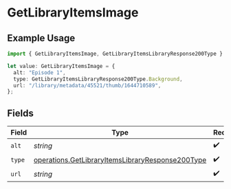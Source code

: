 # GetLibraryItemsImage

## Example Usage

```typescript
import { GetLibraryItemsImage, GetLibraryItemsLibraryResponse200Type } from "@lukehagar/plexjs/sdk/models/operations";

let value: GetLibraryItemsImage = {
  alt: "Episode 1",
  type: GetLibraryItemsLibraryResponse200Type.Background,
  url: "/library/metadata/45521/thumb/1644710589",
};
```

## Fields

| Field                                                                                                                       | Type                                                                                                                        | Required                                                                                                                    | Description                                                                                                                 | Example                                                                                                                     |
| --------------------------------------------------------------------------------------------------------------------------- | --------------------------------------------------------------------------------------------------------------------------- | --------------------------------------------------------------------------------------------------------------------------- | --------------------------------------------------------------------------------------------------------------------------- | --------------------------------------------------------------------------------------------------------------------------- |
| `alt`                                                                                                                       | *string*                                                                                                                    | :heavy_check_mark:                                                                                                          | N/A                                                                                                                         | Episode 1                                                                                                                   |
| `type`                                                                                                                      | [operations.GetLibraryItemsLibraryResponse200Type](../../../sdk/models/operations/getlibraryitemslibraryresponse200type.md) | :heavy_check_mark:                                                                                                          | N/A                                                                                                                         | background                                                                                                                  |
| `url`                                                                                                                       | *string*                                                                                                                    | :heavy_check_mark:                                                                                                          | N/A                                                                                                                         | /library/metadata/45521/thumb/1644710589                                                                                    |